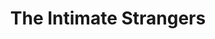 ---
title: The Intimate Strangers
year: 1925
opening_date: 1925-01-27
closing_date: 
layout: productions
featured_image: 
image_caption:
image_credit:
playbill:
category:
Theatre: Theatre Jacksonville
cast:
  Isabel Stuart: Gladys Thornton
  The Station Manager: J.H. Pratt
  Henry: Lawrence Perkins
  William Ames: Harold Schiff
  Florence: Marjory Brash
  Aunt Ellen: May Wills Freeman
  Johnnie White: Philip Conroy
  Mattie: Rose Gillespy Baldwin
crew:
  Director: Elaine I. Minick
  Stage Manager: Birsa Shepard
  Staging and lighting Assistant:
    - Cecil Batchelder
    - Harlan Mann
    - J.H. Pratt
    - Lawrence Perkins
    - Dick Grether
  Props: Helen Mullikin
understudies:
orchestra:
external_links:
---